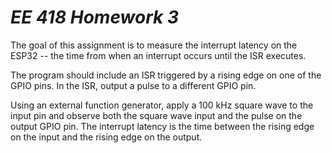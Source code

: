 # _EE 418 Homework 3_

The goal of this assignment is to measure the interrupt latency on the ESP32 -- the 
time from when an interrupt occurs until the ISR executes.

The program should include an ISR triggered by a rising edge on one of the GPIO pins.
In the ISR, output a pulse to a different GPIO pin. 

Using an external function generator, apply a 100 kHz square wave to the input pin and observe
both the square wave input and the pulse on the output GPIO pin. The interrupt latency
is the time between the rising edge on the input and the rising edge on the output.